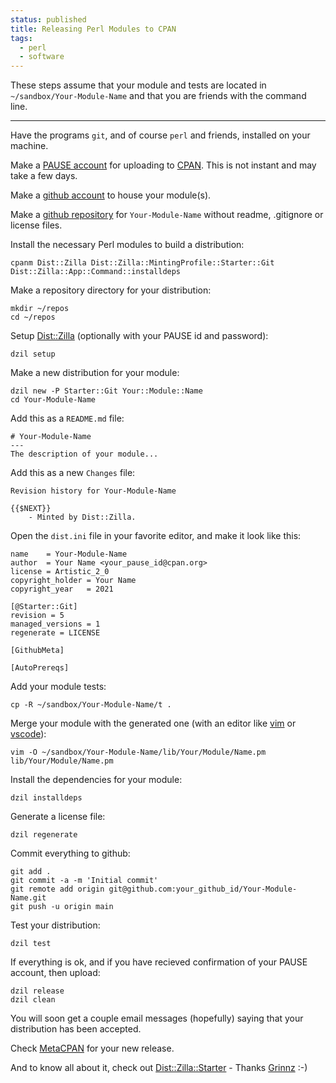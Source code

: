 ```yaml
---
status: published
title: Releasing Perl Modules to CPAN
tags:
  - perl
  - software
---
```


These steps assume that your module and tests are located in `~/sandbox/Your-Module-Name` and that you are friends with the command line.

---

Have the programs `git`, and of course `perl` and friends, installed on your machine.

Make a [PAUSE account](https://pause.perl.org/pause/query?ACTION=request_id) for uploading to [CPAN](https://www.cpan.org/).  This is not instant and may take a few days.

Make a [github account](https://github.com/join?ref_cta=Sign+up&ref_loc=header+logged+out&ref_page=%2F&source=header-home) to house your module(s).

Make a [github repository](https://github.com/new) for `Your-Module-Name` without readme, .gitignore or license files.

Install the necessary Perl modules to build a distribution:

    cpanm Dist::Zilla Dist::Zilla::MintingProfile::Starter::Git Dist::Zilla::App::Command::installdeps

Make a repository directory for your distribution:

    mkdir ~/repos
    cd ~/repos

Setup [Dist::Zilla](https://metacpan.org/pod/Dist::Zilla) (optionally with your PAUSE id and password):

    dzil setup

Make a new distribution for your module:

    dzil new -P Starter::Git Your::Module::Name
    cd Your-Module-Name

Add this as a `README.md` file:

    # Your-Module-Name
    ---
    The description of your module...

Add this as a new `Changes` file:

    Revision history for Your-Module-Name

    {{$NEXT}}
        - Minted by Dist::Zilla.

Open the `dist.ini` file in your favorite editor, and make it look like this:

    name    = Your-Module-Name
    author  = Your Name <your_pause_id@cpan.org>
    license = Artistic_2_0
    copyright_holder = Your Name
    copyright_year   = 2021

    [@Starter::Git]
    revision = 5
    managed_versions = 1
    regenerate = LICENSE

    [GithubMeta]

    [AutoPrereqs]

Add your module tests:

    cp -R ~/sandbox/Your-Module-Name/t .

Merge your module with the generated one (with an editor like [vim](https://www.vim.org/) or [vscode](https://code.visualstudio.com/)):

    vim -O ~/sandbox/Your-Module-Name/lib/Your/Module/Name.pm lib/Your/Module/Name.pm

Install the dependencies for your module:

    dzil installdeps

Generate a license file:

    dzil regenerate

Commit everything to github:

    git add .
    git commit -a -m 'Initial commit'
    git remote add origin git@github.com:your_github_id/Your-Module-Name.git
    git push -u origin main

Test your distribution:

    dzil test

If everything is ok, and if you have recieved confirmation of your PAUSE account, then upload:

    dzil release
    dzil clean

You will soon get a couple email messages (hopefully) saying that your distribution has been accepted.

Check [MetaCPAN](https://metacpan.org/recent) for your new release.

And to know all about it, check out [Dist::Zilla::Starter](https://metacpan.org/pod/Dist::Zilla::Starter) - Thanks [Grinnz](https://metacpan.org/author/DBOOK) :-)

